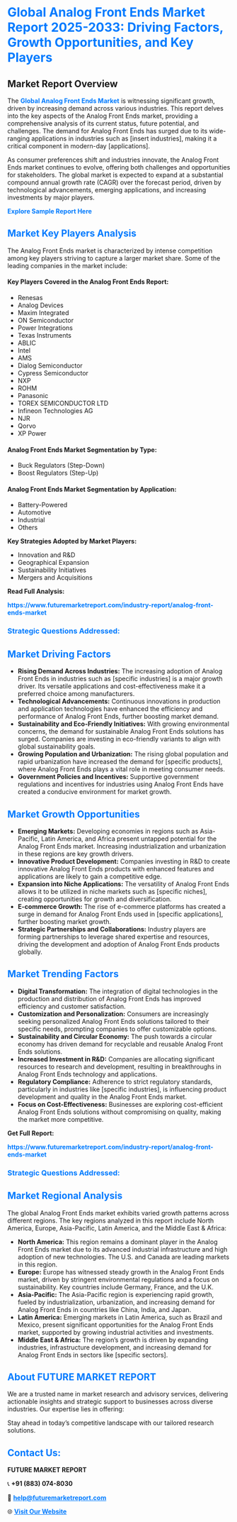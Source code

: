 <h1 style="color: #007BFF;">Global Analog Front Ends Market Report 2025-2033: Driving Factors, Growth Opportunities, and Key Players</h1>

<section id="overview">
<h2>Market Report Overview</h2>
<p>The <a href="https://www.futuremarketreport.com/industry-report/analog-front-ends-market" style="color: #007BFF; text-decoration: none;"><strong>Global Analog Front Ends Market</strong></a> is witnessing significant growth, driven by increasing demand across various industries. This report delves into the key aspects of the Analog Front Ends market, providing a comprehensive analysis of its current status, future potential, and challenges. The demand for Analog Front Ends has surged due to its wide-ranging applications in industries such as [insert industries], making it a critical component in modern-day [applications].</p>
<p>As consumer preferences shift and industries innovate, the Analog Front Ends market continues to evolve, offering both challenges and opportunities for stakeholders. The global market is expected to expand at a substantial compound annual growth rate (CAGR) over the forecast period, driven by technological advancements, emerging applications, and increasing investments by major players.</p>
</section>

<section id="overview">
<p><a href="https://www.futuremarketreport.com/request-sample/reportId=36735" style="color: #007BFF; text-decoration: none;"><strong>Explore Sample Report Here</strong></a></p>
</section>

<section id="key-players">
<h2 style="color: #007BFF;">Market Key Players Analysis</h2>
<p>The Analog Front Ends market is characterized by intense competition among key players striving to capture a larger market share. Some of the leading companies in the market include:</p>
<h4>Key Players Covered in the Analog Front Ends Report:</h4>
<ul><li>Renesas</li><li>Analog Devices</li><li>Maxim Integrated</li><li>ON Semiconductor</li><li>Power Integrations</li><li>Texas Instruments</li><li>ABLIC</li><li>Intel</li><li>AMS</li><li>Dialog Semiconductor</li><li>Cypress Semiconductor</li><li>NXP</li><li>ROHM</li><li>Panasonic</li><li>TOREX SEMICONDUCTOR LTD</li><li>Infineon Technologies AG</li><li>NJR</li><li>Qorvo</li><li>XP Power</li></ul>
<h4>Analog Front Ends Market Segmentation by Type:</h4>
<ul><li>Buck Regulators (Step-Down)</li><li>Boost Regulators (Step-Up)</li></ul>

<h4>Analog Front Ends Market Segmentation by Application:</h4>
<ul><li>Battery-Powered</li><li>Automotive</li><li>Industrial</li><li>Others</li></ul>
<p><strong>Key Strategies Adopted by Market Players:</strong></p>
<ul>
<li>Innovation and R&D</li>
<li>Geographical Expansion</li>
<li>Sustainability Initiatives</li>
<li>Mergers and Acquisitions</li>
</ul>
</section>

<section>
<p><strong>Read Full Analysis: </strong></p><a href="https://www.futuremarketreport.com/industry-report/analog-front-ends-market" style="color: #007BFF; text-decoration: none;"><strong>https://www.futuremarketreport.com/industry-report/analog-front-ends-market</strong></a>
<h3 style="color: #007BFF;">Strategic Questions Addressed:</h3>
</section>

<section id="driving-factors">
<h2 style="color: #007BFF;">Market Driving Factors</h2>
<ul>
<li><strong>Rising Demand Across Industries:</strong> The increasing adoption of Analog Front Ends in industries such as [specific industries] is a major growth driver. Its versatile applications and cost-effectiveness make it a preferred choice among manufacturers.</li>
<li><strong>Technological Advancements:</strong> Continuous innovations in production and application technologies have enhanced the efficiency and performance of Analog Front Ends, further boosting market demand.</li>
<li><strong>Sustainability and Eco-Friendly Initiatives:</strong> With growing environmental concerns, the demand for sustainable Analog Front Ends solutions has surged. Companies are investing in eco-friendly variants to align with global sustainability goals.</li>
<li><strong>Growing Population and Urbanization:</strong> The rising global population and rapid urbanization have increased the demand for [specific products], where Analog Front Ends plays a vital role in meeting consumer needs.</li>
<li><strong>Government Policies and Incentives:</strong> Supportive government regulations and incentives for industries using Analog Front Ends have created a conducive environment for market growth.</li>
</ul>
</section>

<section id="growth-opportunities">
<h2 style="color: #007BFF;">Market Growth Opportunities</h2>
<ul>
<li><strong>Emerging Markets:</strong> Developing economies in regions such as Asia-Pacific, Latin America, and Africa present untapped potential for the Analog Front Ends market. Increasing industrialization and urbanization in these regions are key growth drivers.</li>
<li><strong>Innovative Product Development:</strong> Companies investing in R&D to create innovative Analog Front Ends products with enhanced features and applications are likely to gain a competitive edge.</li>
<li><strong>Expansion into Niche Applications:</strong> The versatility of Analog Front Ends allows it to be utilized in niche markets such as [specific niches], creating opportunities for growth and diversification.</li>
<li><strong>E-commerce Growth:</strong> The rise of e-commerce platforms has created a surge in demand for Analog Front Ends used in [specific applications], further boosting market growth.</li>
<li><strong>Strategic Partnerships and Collaborations:</strong> Industry players are forming partnerships to leverage shared expertise and resources, driving the development and adoption of Analog Front Ends products globally.</li>
</ul>
</section>

<section id="trending-factors">
<h2 style="color: #007BFF;">Market Trending Factors</h2>
<ul>
<li><strong>Digital Transformation:</strong> The integration of digital technologies in the production and distribution of Analog Front Ends has improved efficiency and customer satisfaction.</li>
<li><strong>Customization and Personalization:</strong> Consumers are increasingly seeking personalized Analog Front Ends solutions tailored to their specific needs, prompting companies to offer customizable options.</li>
<li><strong>Sustainability and Circular Economy:</strong> The push towards a circular economy has driven demand for recyclable and reusable Analog Front Ends solutions.</li>
<li><strong>Increased Investment in R&D:</strong> Companies are allocating significant resources to research and development, resulting in breakthroughs in Analog Front Ends technology and applications.</li>
<li><strong>Regulatory Compliance:</strong> Adherence to strict regulatory standards, particularly in industries like [specific industries], is influencing product development and quality in the Analog Front Ends market.</li>
<li><strong>Focus on Cost-Effectiveness:</strong> Businesses are exploring cost-efficient Analog Front Ends solutions without compromising on quality, making the market more competitive.</li>
</ul>
</section>

<section>
<p><strong>Get Full Report: </strong></p><a href="https://www.futuremarketreport.com/industry-report/analog-front-ends-market" style="color: #007BFF; text-decoration: none;"><strong>https://www.futuremarketreport.com/industry-report/analog-front-ends-market</strong></a>
<h3 style="color: #007BFF;">Strategic Questions Addressed:</h3>
</section>


<section id="regional-analysis">
<h2 style="color: #007BFF;">Market Regional Analysis</h2>
<p>The global Analog Front Ends market exhibits varied growth patterns across different regions. The key regions analyzed in this report include North America, Europe, Asia-Pacific, Latin America, and the Middle East & Africa:</p>
<ul>
<li><strong>North America:</strong> This region remains a dominant player in the Analog Front Ends market due to its advanced industrial infrastructure and high adoption of new technologies. The U.S. and Canada are leading markets in this region.</li>
<li><strong>Europe:</strong> Europe has witnessed steady growth in the Analog Front Ends market, driven by stringent environmental regulations and a focus on sustainability. Key countries include Germany, France, and the U.K.</li>
<li><strong>Asia-Pacific:</strong> The Asia-Pacific region is experiencing rapid growth, fueled by industrialization, urbanization, and increasing demand for Analog Front Ends in countries like China, India, and Japan.</li>
<li><strong>Latin America:</strong> Emerging markets in Latin America, such as Brazil and Mexico, present significant opportunities for the Analog Front Ends market, supported by growing industrial activities and investments.</li>
<li><strong>Middle East & Africa:</strong> The region’s growth is driven by expanding industries, infrastructure development, and increasing demand for Analog Front Ends in sectors like [specific sectors].</li>
</ul>
</section>

<footer>
<h2 style="color: #007BFF;">About FUTURE MARKET REPORT</h2>
<p>We are a trusted name in market research and advisory services, delivering actionable insights and strategic support to businesses across diverse industries. Our expertise lies in offering:</p>

<p>Stay ahead in today’s competitive landscape with our tailored research solutions.</p>

<h2 style="color: #007BFF;">Contact Us:</h2>
<p><strong>FUTURE MARKET REPORT</strong></p>
<p>📞 <strong>+91 (883) 074-8030</strong></p>
<p>📧 <strong><a href="mailto:help@futuremarketreport.com" style="color: #007BFF;">help@futuremarketreport.com</a></strong></p>
<p>🌐 <strong><a href="https://www.futuremarketreport.com/" style="color: #007BFF;">Visit Our Website</a></strong></p>
</footer>